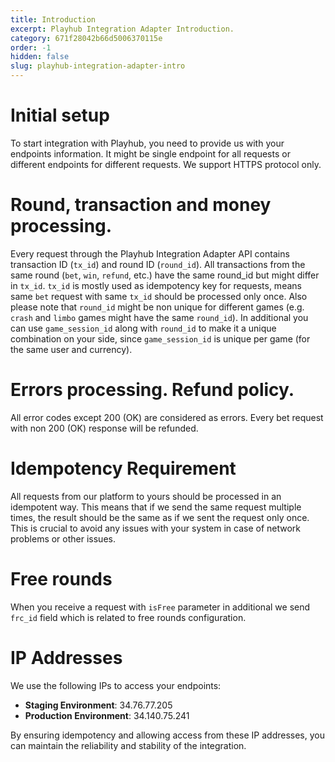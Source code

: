 ```yaml
---
title: Introduction
excerpt: Playhub Integration Adapter Introduction.
category: 671f28042b66d5006370115e
order: -1
hidden: false
slug: playhub-integration-adapter-intro
---
```


# Initial setup

To start integration with Playhub, you need to provide us with your endpoints information. It might be single endpoint for all requests or different endpoints for different requests. We support HTTPS protocol only.

# Round, transaction and money processing.
Every request through the Playhub Integration Adapter API contains transaction ID (`tx_id`) and round ID (`round_id`).
All transactions from the same round (`bet`, `win`, `refund`, etc.) have the same round_id but might differ in `tx_id`. `tx_id` is mostly used as idempotency key for requests, means
same `bet` request with same `tx_id` should be processed only once.
Also please note that `round_id` might be non unique for different games (e.g. `crash` and `limbo` games might have the same `round_id`).
In additional you can use `game_session_id` along with `round_id` to make it a unique combination on your side, since `game_session_id` is unique per game (for the same user and currency).


# Errors processing. Refund policy.
All error codes except 200 (OK) are considered as errors. Every bet request with non 200 (OK) response will be refunded.

# Idempotency Requirement

All requests from our platform to yours should be processed in an idempotent way. This means that if we send the same request multiple times, the result should be the same as if we sent the request only once. This is crucial to avoid any issues with your system in case of network problems or other issues.

# Free rounds

When you receive a request with `isFree` parameter in additional we send `frc_id` field which is related to free rounds configuration.

# IP Addresses

We use the following IPs to access your endpoints:

- **Staging Environment**: 34.76.77.205
- **Production Environment**: 34.140.75.241

By ensuring idempotency and allowing access from these IP addresses, you can maintain the reliability and stability of the integration.